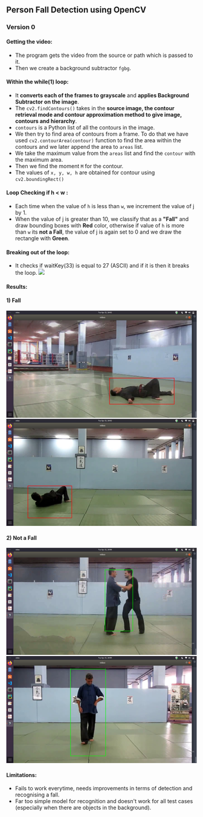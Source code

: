 ## Person Fall Detection using OpenCV

### Version 0

#### Getting the video:
* The program gets the video from the source or path which is passed to it.
* Then we create a background subtractor ``fgbg``.

#### Within the while(1) loop: 
* It **converts each of the frames to grayscale** and **applies Background Subtractor on the image**.
* The ``cv2.findContours()`` takes in the **source image, the contour retrieval mode and contour approximation method to give image, contours and hierarchy**. 
* ``contours`` is a Python list of all the contours in the image.
* We then try to find area of contours from a frame. To do that we have used ``cv2.contourArea(contour)`` function to find the area within the contours and we later append the area to ``areas`` list.
* We take the maximum value from the ``areas`` list and find the ``contour`` with the maximum area.
* Then we find the moment ``M`` for the contour.
* The values of ``x, y, w, h`` are obtained for contour using ``cv2.boundingRect()``

#### Loop Checking if h < w :
* Each time when the value of ``h`` is less than ``w``, we increment the value of j by 1.
* When the value of j is greater than 10, we classify that as a **"Fall"** and draw bounding boxes with **Red** color, otherwise if value of ``h`` is more than ``w`` its **not a Fall**, the value of j is again set to 0 and we draw the rectangle with **Green**.

#### Breaking out of the loop:

* It checks if waitKey(33) is equal to 27 (ASCII) and if it is then it breaks the loop.
![](extras/waitkey.png)

#### Results:

#### 1) Fall
![](version0/doc/extras/pic1.png)
![](version0/doc/extras/pic4.png)

#### 2) Not a Fall
![](version0/doc/extras/pic2.png)
![](version0/doc/extras/pic3.png)

#### Limitations:

* Fails to work everytime, needs improvements in terms of detection and recognising a fall.
* Far too simple model for recognition and doesn't work for all test cases (especially when there are objects in the background).
